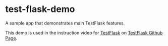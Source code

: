 # test-flask-demo
A sample app that demonstrates main TestFlask features.

This demo is used in the instruction video for [TestFlask](https://github.com/FatihSahin/test-flask) on [TestFlask Github Page](https://testflask.github.io).
